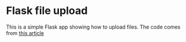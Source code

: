 # Flask file upload

This is a simple Flask app showing how to upload files. The code comes from [this article](https://blog.miguelgrinberg.com/post/handling-file-uploads-with-flask)
